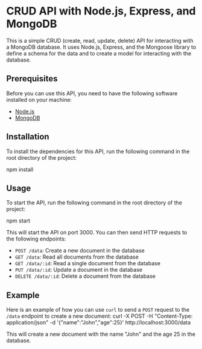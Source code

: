 # CRUD API with Node.js, Express, and MongoDB

This is a simple CRUD (create, read, update, delete) API for interacting with a MongoDB database. It uses Node.js, Express, and the Mongoose library to define a schema for the data and to create a model for interacting with the database.

## Prerequisites

Before you can use this API, you need to have the following software installed on your machine:

- [Node.js](https://nodejs.org/)
- [MongoDB](https://www.mongodb.com/)

## Installation

To install the dependencies for this API, run the following command in the root directory of the project:

npm install


## Usage

To start the API, run the following command in the root directory of the project:

npm start

This will start the API on port 3000. You can then send HTTP requests to the following endpoints:

- `POST /data`: Create a new document in the database
- `GET /data`: Read all documents from the database
- `GET /data/:id`: Read a single document from the database
- `PUT /data/:id`: Update a document in the database
- `DELETE /data/:id`: Delete a document from the database

## Example

Here is an example of how you can use `curl` to send a `POST` request to the `/data` endpoint to create a new document:
curl -X POST -H "Content-Type: application/json" -d '{"name":"John","age":25}' http://localhost:3000/data


This will create a new document with the name "John" and the age 25 in the database.
